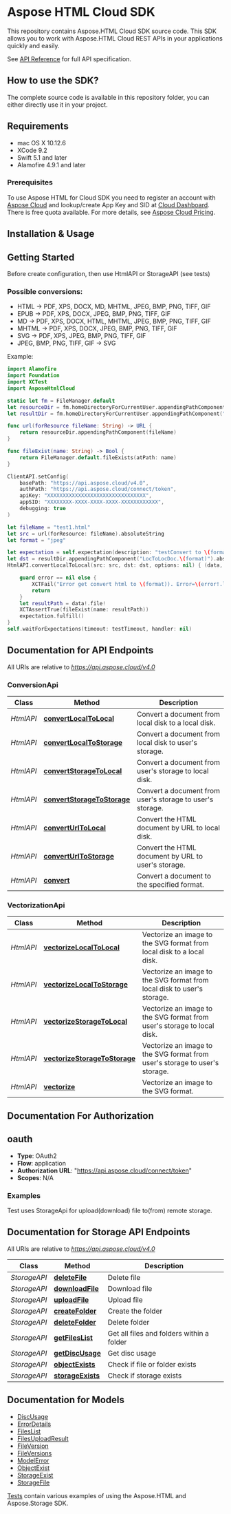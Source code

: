 # Aspose HTML Cloud SDK 

This repository contains Aspose.HTML Cloud SDK source code. This SDK allows you to work with Aspose.HTML Cloud REST APIs in your applications quickly and easily.

See [API Reference](https://apireference.aspose.cloud/html/) for full API specification.

## How to use the SDK?
The complete source code is available in this repository folder, you can either directly use it in your project.

## Requirements
- mac OS X 10.12.6
- XCode 9.2
- Swift 5.1 and later   
- Alamofire 4.9.1 and later

### Prerequisites

To use Aspose HTML for Cloud SDK you need to register an account with [Aspose Cloud](https://www.aspose.cloud/) and lookup/create App Key and SID at [Cloud Dashboard](https://dashboard.aspose.cloud/#/apps). There is free quota available. For more details, see [Aspose Cloud Pricing](https://purchase.aspose.cloud/pricing).


## Installation & Usage

## Getting Started

Before create configuration, then use HtmlAPI or StorageAPI (see tests)   

### Possible conversions:
- HTML -> PDF, XPS, DOCX, MD, MHTML, JPEG, BMP, PNG, TIFF, GIF
- EPUB -> PDF, XPS, DOCX, JPEG, BMP, PNG, TIFF, GIF
- MD -> PDF, XPS, DOCX, HTML, MHTML, JPEG, BMP, PNG, TIFF, GIF
- MHTML -> PDF, XPS, DOCX, JPEG, BMP, PNG, TIFF, GIF
- SVG -> PDF, XPS, JPEG, BMP, PNG, TIFF, GIF
- JPEG, BMP, PNG, TIFF, GIF -> SVG


Example:   
```swift
import Alamofire
import Foundation
import XCTest
import AsposeHtmlCloud

static let fm = FileManager.default
let resourceDir = fm.homeDirectoryForCurrentUser.appendingPathComponent("Documents/Aspose.HTML.Cloud.SDK.Swift/Tests/AsposeHtmlCloudTests/Resources")
let resultDir = fm.homeDirectoryForCurrentUser.appendingPathComponent("Documents/Aspose.HTML.Cloud.SDK.Swift/Tests/AsposeHtmlCloudTests/TestResult")

func url(forResource fileName: String) -> URL {
	return resourceDir.appendingPathComponent(fileName)
}

func fileExist(name: String) -> Bool {
	return FileManager.default.fileExists(atPath: name)
}

ClientAPI.setConfig(
	basePath: "https://api.aspose.cloud/v4.0", 
	authPath: "https://api.aspose.cloud/connect/token", 
	apiKey: "XXXXXXXXXXXXXXXXXXXXXXXXXXXXXXXX", 
	appSID: "XXXXXXXX-XXXX-XXXX-XXXX-XXXXXXXXXXXX", 
	debugging: true
)

let fileName = "test1.html"
let src = url(forResource: fileName).absoluteString
let format = "jpeg"

let expectation = self.expectation(description: "testConvert to \(format)")
let dst = resultDir.appendingPathComponent("LocToLocDoc.\(format)").absoluteString
HtmlAPI.convertLocalToLocal(src: src, dst: dst, options: nil) { (data, error) in

	guard error == nil else {
		XCTFail("Error get convert html to \(format)). Error=\(error!.localizedDescription)")
		return
	}
	let resultPath = data!.file!
	XCTAssertTrue(fileExist(name: resultPath))
	expectation.fulfill()
}
self.waitForExpectations(timeout: testTimeout, handler: nil)
```

## Documentation for API Endpoints

All URIs are relative to *https://api.aspose.cloud/v4.0*

### ConversionApi

| Class     | Method                                                                       | Description                                               |
|-----------|------------------------------------------------------------------------------|-----------------------------------------------------------|
| *HtmlAPI* | [**convertLocalToLocal**](docs/ConversionApi.md#convertlocaltolocal)         | Convert a document from local disk to a local disk.       |
| *HtmlAPI* | [**convertLocalToStorage**](docs/ConversionApi.md#convertlocaltostorage)     | Convert a document from local disk to user's storage.     |
| *HtmlAPI* | [**convertStorageToLocal**](docs/ConversionApi.md#convertstoragetolocal)     | Convert a document from user's storage to local disk.     |
| *HtmlAPI* | [**convertStorageToStorage**](docs/ConversionApi.md#convertstoragetostorage) | Convert a document from user's storage to user's storage. |
| *HtmlAPI* | [**convertUrlToLocal**](docs/ConversionApi.md#converturltolocal)             | Convert the HTML document by URL to local disk.           |
| *HtmlAPI* | [**convertUrlToStorage**](docs/ConversionApi.md#converturltostorage)         | Convert the HTML document by URL to user's storage.       |
| *HtmlAPI* | [**convert**](docs/ConversionApi.md#convert)                                 | Convert a document to the specified format.               |


### VectorizationApi

| Class     | Method                                                                              | Description                                                                 |
|-----------|-------------------------------------------------------------------------------------|-----------------------------------------------------------------------------|
| *HtmlAPI* | [**vectorizeLocalToLocal**](docs/VectorizationApi.md#vectorizelocaltolocal)         | Vectorize an image to the SVG format from local disk to a local disk.       |
| *HtmlAPI* | [**vectorizeLocalToStorage**](docs/VectorizationApi.md#vectorizelocaltostorage)     | Vectorize an image to the SVG format from local disk to user's storage.     |
| *HtmlAPI* | [**vectorizeStorageToLocal**](docs/VectorizationApi.md#vectorizestoragetolocal)     | Vectorize an image to the SVG format from user's storage to local disk.     |
| *HtmlAPI* | [**vectorizeStorageToStorage**](docs/VectorizationApi.md#vectorizestoragetostorage) | Vectorize an image to the SVG format from user's storage to user's storage. |
| *HtmlAPI* | [**vectorize**](docs/VectorizationApi.md#vectorize)                                 | Vectorize an image to the SVG format.                                       |


## Documentation For Authorization

## oauth

- **Type**: OAuth2
- **Flow**: application
- **Authorization URL**: "https://api.aspose.cloud/connect/token"
- **Scopes**: N/A

### Examples
Test uses StorageApi for upload(download) file to(from) remote storage. 

## Documentation for Storage API Endpoints

All URIs are relative to *https://api.aspose.cloud/v4.0*

| Class        | Method                                                | Description                               |
|--------------|-------------------------------------------------------|-------------------------------------------|
| *StorageAPI* | [**deleteFile**](docs/FileApi.md#deletefile)          | Delete file                               |
| *StorageAPI* | [**downloadFile**](docs/FileApi.md#downloadfile)      | Download file                             |
| *StorageAPI* | [**uploadFile**](docs/FileApi.md#uploadfile)          | Upload file                               |
| *StorageAPI* | [**createFolder**](docs/FolderApi.md#createfolder)    | Create the folder                         |
| *StorageAPI* | [**deleteFolder**](docs/FolderApi.md#deletefolder)    | Delete folder                             |
| *StorageAPI* | [**getFilesList**](docs/FolderApi.md#getfileslist)    | Get all files and folders within a folder |
| *StorageAPI* | [**getDiscUsage**](docs/StorageApi.md#getdiscusage)   | Get disc usage                            |
| *StorageAPI* | [**objectExists**](docs/StorageApi.md#objectexists)   | Check if file or folder exists            |
| *StorageAPI* | [**storageExists**](docs/StorageApi.md#storageexists) | Check if storage exists                   |

## Documentation for Models

 - [DiscUsage](docs/DiscUsage.md)
 - [ErrorDetails](docs/ErrorDetails.md)
 - [FilesList](docs/FilesList.md)
 - [FilesUploadResult](docs/FilesUploadResult.md)
 - [FileVersion](docs/FileVersion.md)
 - [FileVersions](docs/FileVersions.md)
 - [ModelError](docs/ModelError.md)
 - [ObjectExist](docs/ObjectExists.md)
 - [StorageExist](docs/StorageExist.md)
 - [StorageFile](docs/StorageFile.md)


[Tests](./Tests/AsposeHtmlTests/) contain various examples of using the Aspose.HTML and Aspose.Storage SDK.
